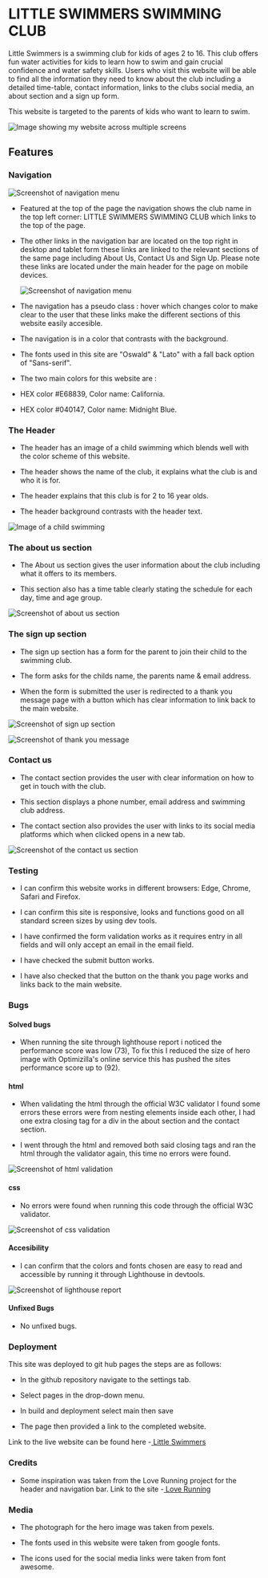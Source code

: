  # LITTLE SWIMMERS SWIMMING CLUB

Little Swimmers is a swimming club for kids of ages 2 to 16.
This club offers fun water activities for kids to learn how to swim and gain crucial confidence 
and water safety skills.
Users who visit this website will be able to find all the information they need to know about
the club including a detailed time-table, contact information, links to the clubs social media, 
an about section and a sign up form.

This website is targeted to the parents of kids who want to learn to swim.

 ![Image showing my website across multiple screens](README-screenshots/responsive-screenshot.png)

 ## Features

 
 ###  Navigation
        
 ![Screenshot of navigation menu](README-screenshots/nav-screenshot%20.png)
 
  * Featured at the top of the page the navigation shows the club name in the top left corner:
    LITTLE SWIMMERS SWIMMING CLUB which links to the top of the page.

  * The other links in the navigation bar are located on the top right in desktop and tablet form
    these links are linked to the relevant sections of the same page including About Us, Contact Us 
    and Sign Up. 
    Please note these links are located under the main header for the page on mobile devices.
    
    ![Screenshot of navigation menu](README-screenshots/nav-mobile-screenshot.png)

  * The navigation has a pseudo class : hover which changes color to make clear to the user that these 
    links make the different sections of this website easily accesible.

  * The navigation is in a color that contrasts with the background.

  * The fonts used in this site are "Oswald" & "Lato" with a fall back option of "Sans-serif".

  * The two main colors for this website are : 

  * HEX color #E68839, Color name: California.

  * HEX color #040147, Color name: Midnight Blue.

### The Header
        
  
  * The header has an image of a child swimming which blends well with the color scheme 
    of this website.

  * The header shows the name of the club, it explains what the club is and who it is for.

  * The header explains that this club is for 2 to 16 year olds.

  * The header background contrasts with the header text.

![Image of a child swimming](README-screenshots/header.PNG)        

### The about us section
        
  * The About us section gives the user information about the club
    including what it offers to its members.

  * This section also has a time table clearly stating the schedule
    for each day, time and age group.   

![Screenshot of about us section](README-screenshots/about-us-screenshot.png)

### The sign up section

  * The sign up section has a form for the parent to join their child
    to the swimming club.

  * The form asks for the childs name, the parents name & email address.

  * When the form is submitted the user is redirected to a thank you message
    page with a button which has clear information to link back to the main website. 

![Screenshot of sign up section](README-screenshots/form-screenshot.png)

![Screenshot of thank you message](README-screenshots/form-thank-you.PNG)

### Contact us

  * The contact section provides the user with clear information on how 
    to get in touch with the club.

  * This section displays a phone number, email address and swimming club address.

  * The contact section also provides the user with links to its social media
    platforms which when clicked opens in a new tab.  

![Screenshot of the contact us section](README-screenshots/contact-us-screenshot.PNG)        

### Testing

  * I can confirm this website works in different browsers: Edge, Chrome, Safari and 
    Firefox.

  * I can confirm this site is responsive, looks and functions good on all standard
    screen sizes by using dev tools. 

  * I have confirmed the form validation works as it requires entry in all fields
    and will only accept an email in the email field.

  * I have checked the submit button works.

  * I have also checked that the button on the thank you page works and links back to 
    the main website.

### Bugs

#### Solved bugs

* When running the site through lighthouse report i noticed the performance score was 
  low (73), To fix this I reduced the size of hero image with Optimizilla's online service 
  this has pushed the sites performance score up to (92).

 
     
#### html

  * When validating the html through the official W3C validator I found some errors
    these errors were from nesting elements inside each other, I had one extra closing
    tag for a div in the about section and the contact section.

  * I went through the html and removed both said closing tags and ran the html
    through the validator again, this time no errors were found.

![Screenshot of html validation](README-screenshots/w3c-validator-html.PNG)

#### css

  * No errors were found when running this code through the official W3C validator.

![Screenshot of css validation](README-screenshots/w3c-css-validator.PNG)

#### Accesibility

  * I can confirm that the colors and fonts chosen are easy to read and accessible 
    by running it through Lighthouse in devtools.

![Screenshot of lighthouse report]( README-screenshots/lighthouse-screenshot.png)  

 
#### Unfixed Bugs

  * No unfixed bugs.

### Deployment
    
  This site was deployed to git hub pages the steps are as follows:

  * In the github repository navigate to the settings tab.

  * Select pages in the drop-down menu.

  * In build and deployment select main then save

  * The page then provided a link to the completed website.  

  Link to the live website can be found here -[ Little Swimmers](https://dean85e.github.io/portfolio_project1/) 

### Credits

 * Some inspiration was taken from the Love Running project for the header and navigation bar.
   Link to the site -[ Love Running](https://dean85e.github.io/love-running/)
 
 
### Media

 * The photograph for the hero image was taken from pexels.

 * The fonts used in this website were taken from google fonts.

 * The icons used for the social media links were taken from font awesome.

